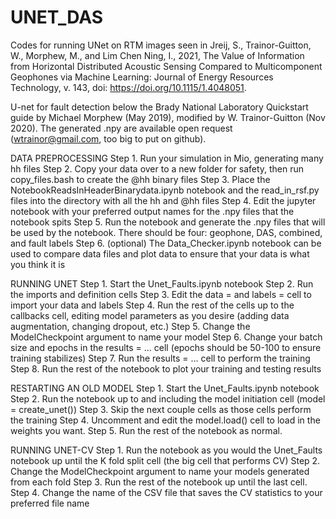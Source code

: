 # UNET_DAS
Codes for running UNet on RTM images seen in Jreij, S., Trainor-Guitton, W., Morphew, M., and Lim Chen Ning, I., 2021, The Value of Information from Horizontal Distributed Acoustic Sensing Compared to Multicomponent Geophones via Machine Learning: Journal of Energy Resources Technology, v. 143, doi: https://doi.org/10.1115/1.4048051.

U-net for fault detection below the Brady National Laboratory
Quickstart guide by Michael Morphew (May 2019), modified by W. Trainor-Guitton (Nov 2020). The generated .npy are available open request (wtrainor@gmail.com, too big to put on github).

DATA PREPROCESSING
Step 1. Run your simulation in Mio, generating many hh files
Step 2. Copy your data over to a new folder for safety, then run copy_files.bash to create the @hh binary files
Step 3. Place the NotebookReadsInHeaderBinarydata.ipynb notebook and the read_in_rsf.py files into the directory with all the hh and @hh files
Step 4. Edit the jupyter notebook with your preferred output names for the .npy files that the notebook spits
Step 5. Run the notebook and generate the .npy files that will be used by the notebook.  There should be four: geophone, DAS, combined, and fault labels
Step 6. (optional) The Data_Checker.ipynb notebook can be used to compare data files and plot data to ensure that your data is what you think it is

RUNNING UNET
Step 1. Start the Unet_Faults.ipynb notebook
Step 2. Run the imports and definition cells
Step 3. Edit the data = and labels = cell to import your data and labels
Step 4. Run the rest of the cells up to the callbacks cell, editing model parameters as you desire (adding data augmentation, changing dropout, etc.)
Step 5. Change the ModelCheckpoint argument to name your model
Step 6. Change your batch size and epochs in the results = ... cell (epochs should be 50-100 to ensure training stabilizes)
Step 7. Run the results = ... cell to perform the training
Step 8. Run the rest of the notebook to plot your training and testing results

RESTARTING AN OLD MODEL
Step 1. Start the Unet_Faults.ipynb notebook
Step 2. Run the notebook up to and including the model initiation cell (model = create_unet())
Step 3. Skip the next couple cells as those cells perform the training
Step 4. Uncomment and edit the model.load() cell to load in the weights you want.
Step 5. Run the rest of the notebook as normal.

RUNNING UNET-CV
Step 1. Run the notebook as you would the Unet_Faults notebook up until the K fold split cell (the big cell that performs CV)
Step 2. Change the ModelCheckpoint argument to name your models generated from each fold
Step 3. Run the rest of the notebook up until the last cell.
Step 4. Change the name of the CSV file that saves the CV statistics to your preferred file name
